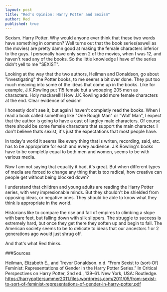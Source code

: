 ```yaml
---
layout: post
title: "Red's Opinion: Harry Potter and Sexism"
author: Red
published: true
---
```


Sexism. Harry Potter.  Why would anyone ever think that these two words have something in common? Well turns out that
the book series(aswell as the movies) are pretty damn good at making the female characters inferior to the guys.  I personally
have only seen 2 of the movies, when I was 12, and haven't read any of the books.  So the little knowledge I have of the series
didn't yell to me "SEXIST".

Looking at the way that the two authors, Heilman and Donaldson, go about "investigating" the Potter books, to me seems a bit over
done.  They put too much meaning into some of the ideas that come up in the books.  Like for example, J.K.Rowling put 115 female 
but a wooaping 205 men as characters.  Holy mackarel!!!  How J.K.Rowling add more female characters at the end.  Clear evidence
of sexism!

I honestly don't see it, but again I haven't completly read the books.  When I read a book called something like "One Rough Man" 
or "Wolf Man", I expect that the author is going to have a cast of largley male characters.  Of course there should be some female
characters that support the main character.  I don't believe thats sexist, it's just the expectations that most people have.  

In today's world it seems like every thing that is writen, recording, said, etc. has to be appropriate for each and every
audience.  J.K.Rowling's books have to be completly equal to both men and women, seems to be with various media.

Now I am not saying that equality it bad, it's great.  But when different types of media are forced to change any thing that
is too radical,  how creative can people get without being blocked down?  

I understand that children and young adults are reading the Harry Potter series, with very impresionable minds.  But they 
shouldn't be shielded from opposing ideas, or negative ones.  They should be able to know what they think is appropriate in
the world.  

Historians like to compare the rise and fall of empires to climbing a slope with bare feet, but falling down with silk slippers.
The struggle to success is extremely hard, but once they get there they soften up and begin to fall.  The American society 
seems to be to delicate to ideas that our ancestors 1 or 2 generations ago would just shrug off.

And that's what Red thinks.



###Sources

Heilman, Elizabeth E., and Trevor Donaldson. n.d. “From Sexist to (sort-Of) Feminist: Representations of Gender in the Harry 
Potter Series.” In Critical Perspectives on Harry Potter, 2nd ed., 139–61. New York, USA: Routledge. 
https://harrypottersummer2011.files.wordpress.com/2011/05/from-sexist-to-sort-of-feminist-representations-of-gender-in-harry-potter.pdf
